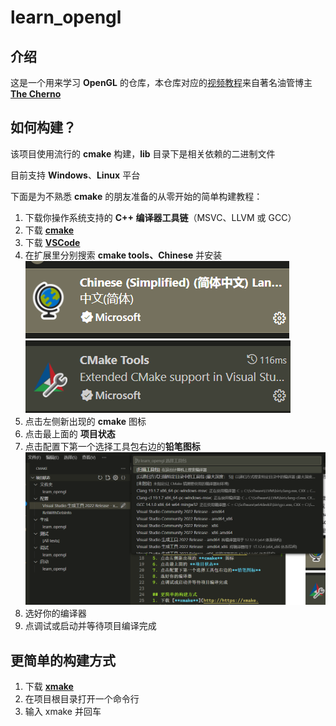 # learn_opengl

## 介绍
这是一个用来学习 **OpenGL** 的仓库，本仓库对应的[视频教程](http://https://www.bilibili.com/video/BV1Ni4y1o7Au)来自著名油管博主 [**The Cherno**](http://https://www.youtube.com/@TheCherno)

## 如何构建？
该项目使用流行的 **cmake** 构建，**lib** 目录下是相关依赖的二进制文件

目前支持 **Windows**、**Linux** 平台

下面是为不熟悉 **cmake** 的朋友准备的从零开始的简单构建教程：

1. 下载你操作系统支持的 **C++ 编译器工具链**（MSVC、LLVM 或 GCC）
2. 下载 [**cmake**](http://https://cmake.org/download/)
3. 下载 [**VSCode**](http://https://code.visualstudio.com/download)
4. 在扩展里分别搜索 **cmake tools、Chinese** 并安装
![](/assets/1.png) ![](/assets/2.png)
5. 点击左侧新出现的 **cmake** 图标
6. 点击最上面的 **项目状态**
7. 点击配置下第一个选择工具包右边的**铅笔图标**
![](/assets/3.png)
8. 选好你的编译器
9. 点调试或启动并等待项目编译完成

## 更简单的构建方式
1. 下载 [**xmake**](http://https://xmake.io/#/zh-cn/guide/installation)
2. 在项目根目录打开一个命令行
3. 输入 xmake 并回车

